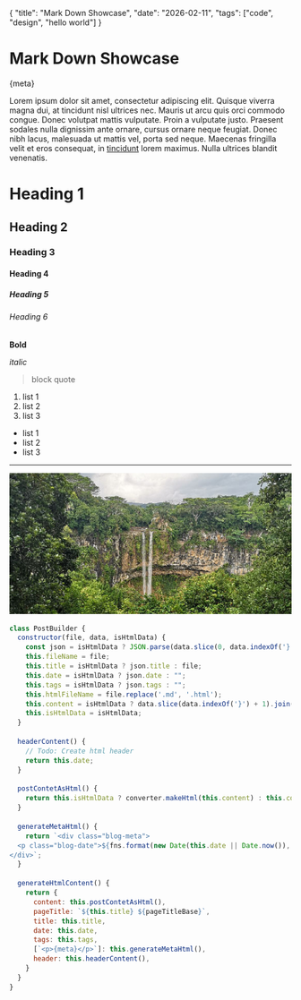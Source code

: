 {
  "title": "Mark Down Showcase",
  "date": "2026-02-11",
  "tags": ["code", "design", "hello world"]
}

#  Mark Down Showcase

{meta}

Lorem ipsum dolor sit amet, consectetur adipiscing elit. Quisque viverra magna dui, at tincidunt nisl ultrices nec. Mauris ut arcu quis orci commodo congue. Donec volutpat mattis vulputate. Proin a vulputate justo. Praesent sodales nulla dignissim ante ornare, cursus ornare neque feugiat. Donec nibh lacus, malesuada ut mattis vel, porta sed neque. Maecenas fringilla velit et eros consequat, in [tincidunt](https://www.checkout.com) lorem maximus. Nulla ultrices blandit venenatis.

# Heading 1
## Heading 2
### Heading 3
#### Heading 4
##### Heading 5
###### Heading 6

**Bold**

*italic*

> block quote


1. list 1
2. list 2
3. list 3

- list 1
- list 2
- list 3

---

![alt text](/src/assets/post-images/waterfall.jpg "Title")


```js
class PostBuilder {
  constructor(file, data, isHtmlData) {
    const json = isHtmlData ? JSON.parse(data.slice(0, data.indexOf('}') + 1).join("\n")) : {};
    this.fileName = file;
    this.title = isHtmlData ? json.title : file;
    this.date = isHtmlData ? json.date : "";
    this.tags = isHtmlData ? json.tags : "";
    this.htmlFileName = file.replace('.md', '.html');
    this.content = isHtmlData ? data.slice(data.indexOf('}') + 1).join("\n") : data;
    this.isHtmlData = isHtmlData;
  }

  headerContent() {
    // Todo: Create html header
    return this.date;
  }

  postContetAsHtml() {
    return this.isHtmlData ? converter.makeHtml(this.content) : this.content;
  }

  generateMetaHtml() {
    return `<div class="blog-meta">
  <p class="blog-date">${fns.format(new Date(this.date || Date.now()), 'EE do MMMM yyyy')}</p>
</div>`;
  }

  generateHtmlContent() {
    return {
      content: this.postContetAsHtml(),
      pageTitle: `${this.title} ${pageTitleBase}`,
      title: this.title,
      date: this.date,
      tags: this.tags,
      [`<p>{meta}</p>`]: this.generateMetaHtml(),
      header: this.headerContent(),
    }
  }
}
```